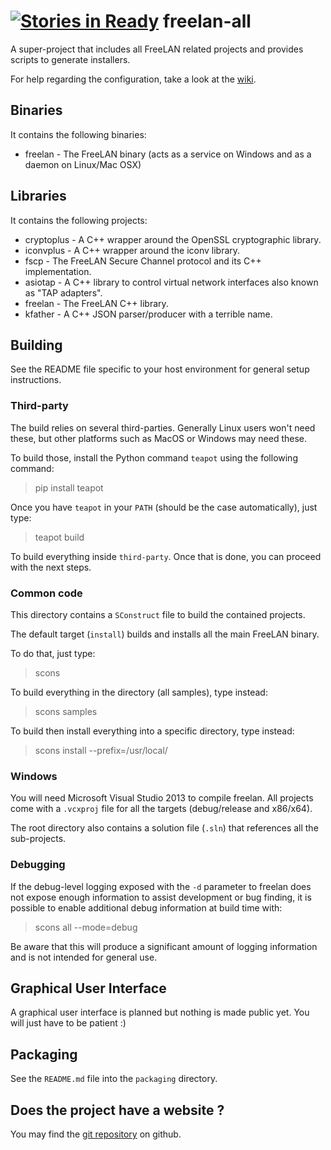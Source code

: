[![Stories in Ready](https://badge.waffle.io/freelan-developers/freelan-all.png?label=ready&title=Ready)](https://waffle.io/freelan-developers/freelan-all)
freelan-all
===========

A super-project that includes all FreeLAN related projects and provides scripts to generate installers.

For help regarding the configuration, take a look at the [wiki](https://github.com/freelan-developers/freelan-all/wiki).

Binaries
--------

It contains the following binaries:

- freelan - The FreeLAN binary (acts as a service on Windows and as a daemon on Linux/Mac OSX)

Libraries
---------

It contains the following projects:

 - cryptoplus - A C++ wrapper around the OpenSSL cryptographic library.
 - iconvplus - A C++ wrapper around the iconv library.
 - fscp - The FreeLAN Secure Channel protocol and its C++ implementation.
 - asiotap - A C++ library to control virtual network interfaces also known as "TAP adapters".
 - freelan - The FreeLAN C++ library.
 - kfather - A C++ JSON parser/producer with a terrible name.

Building
--------

See the README file specific to your host environment for general setup instructions.

### Third-party

The build relies on several third-parties. Generally Linux users won't need these, but other platforms such as MacOS or Windows may need these.

To build those, install the Python command `teapot` using the following command:

> pip install teapot

Once you have `teapot` in your `PATH` (should be the case automatically), just type:

> teapot build

To build everything inside `third-party`. Once that is done, you can proceed with the next steps.

### Common code

This directory contains a `SConstruct` file to build the contained projects.

The default target (`install`) builds and installs all the main FreeLAN binary.

To do that, just type:

> scons

To build everything in the directory (all samples), type instead:

> scons samples

To build then install everything into a specific directory, type instead:

> scons install --prefix=/usr/local/

### Windows

You will need Microsoft Visual Studio 2013 to compile freelan. All projects come with a `.vcxproj` file for all the targets (debug/release and x86/x64).

The root directory also contains a solution file (`.sln`) that references all the sub-projects.

### Debugging

If the debug-level logging exposed with the `-d` parameter to freelan does not expose enough information to assist development or bug finding, it is possible to enable additional debug information at build time with:

> scons all --mode=debug

Be aware that this will produce a significant amount of logging information and is not intended for general use.


Graphical User Interface
------------------------

A graphical user interface is planned but nothing is made public yet. You will just have to be patient :)

Packaging
---------

See the `README.md` file into the `packaging` directory.

Does the project have a website ?
---------------------------------

You may find the [git repository](https://github.com/freelan-developers/freelan-all) on github.
